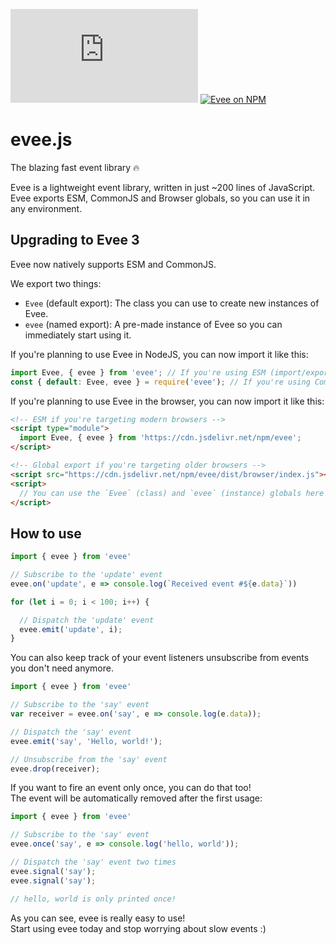 [![MIT License](https://badgers.space/github/license/SplittyDev/evee.js)](./LICENSE.md)
[![Evee on NPM](https://badgers.space/npm/name/evee)](https://npmjs.com/package/evee)

# evee.js
The blazing fast event library 🔥

Evee is a lightweight event library, written in just ~200 lines of JavaScript.  
Evee exports ESM, CommonJS and Browser globals, so you can use it in any environment.

## Upgrading to Evee 3
Evee now natively supports ESM and CommonJS.

We export two things:
- `Evee` (default export): The class you can use to create new instances of Evee.
- `evee` (named export): A pre-made instance of Evee so you can immediately start using it.

If you're planning to use Evee in NodeJS, you can now import it like this:
```js
import Evee, { evee } from 'evee'; // If you're using ESM (import/export)
const { default: Evee, evee } = require('evee'); // If you're using CommonJS (require)
```

If you're planning to use Evee in the browser, you can now import it like this:
```html
<!-- ESM if you're targeting modern browsers -->
<script type="module">
  import Evee, { evee } from 'https://cdn.jsdelivr.net/npm/evee';
</script>

<!-- Global export if you're targeting older browsers -->
<script src="https://cdn.jsdelivr.net/npm/evee/dist/browser/index.js"></script>
<script>
  // You can use the `Evee` (class) and `evee` (instance) globals here
</script>
```

## How to use
```js
import { evee } from 'evee'

// Subscribe to the 'update' event
evee.on('update', e => console.log(`Received event #${e.data}`))

for (let i = 0; i < 100; i++) {

  // Dispatch the 'update' event
  evee.emit('update', i);
}
```

You can also keep track of your event listeners unsubscribe from events you don't need anymore.

```js
import { evee } from 'evee'

// Subscribe to the 'say' event
var receiver = evee.on('say', e => console.log(e.data));

// Dispatch the 'say' event
evee.emit('say', 'Hello, world!');

// Unsubscribe from the 'say' event
evee.drop(receiver);
```

If you want to fire an event only once, you can do that too!   
The event will be automatically removed after the first usage:

```js
import { evee } from 'evee'

// Subscribe to the 'say' event
evee.once('say', e => console.log('hello, world'));

// Dispatch the 'say' event two times
evee.signal('say');
evee.signal('say');

// hello, world is only printed once!
```

As you can see, evee is really easy to use!   
Start using evee today and stop worrying about slow events :)